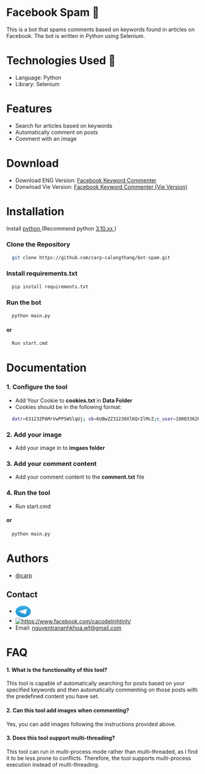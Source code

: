 # Facebook Spam 🎵
This is a bot that spams comments based on keywords found in articles on Facebook. The bot is written in Python using Selenium.

# Technologies Used 🚀
- Language: Python <br>
- Library: Selenium <br>

# Features

- Search for articles based on keywords
- Automatically comment on posts
- Comment with an image

# Download
- Download ENG Version: <a href="https://github.com/carp-calangthang/Facebook-Keyword-Commenter/archive/refs/heads/main.zip"> Facebook Keyword Commenter </a>
- Donwload Vie Version: <a href="https://github.com/carp-calangthang/Facebook-Keyword-Commenter/archive/refs/heads/vi-version.zip"> Facebook Keyword Commenter (Vie Version) </a>

# Installation

Install <a href="https://www.python.org/downloads/"> python </a> (Recommend python <a href="https://www.python.org/downloads/release/python-31013/"> 3.10.xx </a>)
<br>

### Clone the Repository 

```bash
  git clone https://github.com/carp-calangthang/bot-spam.git
```

### Install requirements.txt

```bash
  pip install requirements.txt
```

### Run the bot

```bash
  python main.py
```
#### or
```bash
  Run start.cmd
```
    
# Documentation

### 1. Configure the tool
- Add Your Cookie to <b>cookies.txt</b> in <b>Data Folder</b>
- Cookies should be in the following format:
```bash
  datr=63123ZPAMrVwPPSWSlqUj; sb=6UBwZZ31230XlKQrZlMcZ;c_user=100033620200981; xs=46%3ACTqqEFxq1Wen5g%3A2%3A1701855469%3A-1%3A6374; fr=05gqqiRxjQCTCYbVC.AWX44l5yBg0Cui_drY-Pkw1RduA.BlcEDp.dg.AAA.0.0.BlcEDx.AWXqjFYCVY4; wd=1280x842
```
### 2. Add your image
- Add your image in to <b>imgaes folder</b>

### 3. Add your comment content
- Add your comment content to the <b>comment.txt</b> file

### 4. Run the tool
- Run start.cmd
#### or
```bash
  python main.py
```
# Authors

- [@carp](https://github.com/carp-calangthang)

## Contact
- <a href="https://t.me/it_is_daijobu" target="blank"><img align="center" src="https://raw.githubusercontent.com/svg-image-stograge/svg-stograge/main/telegram.svg" alt="https://t.me/it_is_daijobu" height="30" width="40" /></a>
- <a href="https://www.facebook.com/cacodelinhtinh/" target="blank"><img align="center" src="https://raw.githubusercontent.com/rahuldkjain/github-profile-readme-generator/master/src/images/icons/Social/facebook.svg" alt="https://www.facebook.com/cacodelinhtinh/" height="30" width="40" /></a>
- Email: nguyentrananhkhoa.wf@gmail.com

# FAQ

#### 1. What is the functionality of this tool?

This tool is capable of automatically searching for posts based on your specified keywords and then automatically commenting on those posts with the predefined content you have set.

#### 2. Can this tool add images when commenting?

Yes, you can add images following the instructions provided above.

#### 3. Does this tool support multi-threading?

This tool can run in multi-process mode rather than multi-threaded, as I find it to be less prone to conflicts. Therefore, the tool supports multi-process execution instead of multi-threading.
